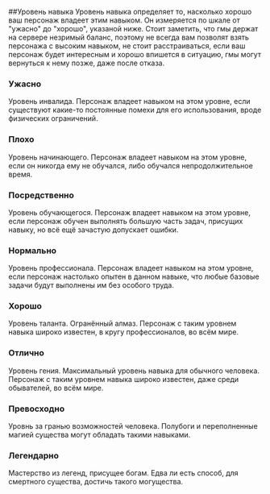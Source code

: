 ##Уровень навыка
Уровень навыка определяет то, насколько хорошо ваш персонаж владеет этим навыком. Он измеряется по шкале от "ужасно" до "хорошо", указаной ниже. Стоит заметить, что гмы держат на сервере незримый баланс, поэтому не всегда вам позволят взять персонажа с высоким навыком, не стоит расстраиваться, если ваш персонаж будет интересным и хорошо впишется в ситуацию, гмы могут вернуться к нему позже, даже после отказа.

### Ужасно
Уровень инвалида. Персонаж владеет навыком на этом уровне, если существуют какие-то постоянные помехи для его использования, вроде физических ограничений.

### Плохо
Уровень начинающего. Персонаж владеет навыком на этом уровне, если он никогда ему не обучался, либо обучался непродолжительное время.

### Посредственно
Уровень обучающегося. Персонаж владеет навыком на этом уровне, если персонаж обучен выполнять большую часть задач, присущих навыку, но всё ещё зачастую допускает ошибки.

### Нормально
Уровень профессионала. Персонаж владеет навыком на этом уровне, если персонаж настолько опытен в данном навыке, что любые базовые задачи будут выполнены им без особого труда.

### Хорошо
Уровень таланта. Огранённый алмаз. Персонаж с таким уровнем навыка широко известен, в кругу профессионалов, во всём мире.

### Отлично
Уровень гения. Максимальный уровень навыка для обычного человека. Персонаж с таким уровнем навыка широко известен, даже среди обывателей, во всём мире.

### Превосходно
Уровнь за гранью возможностей человека. Полубоги и переполненные магией существа могут обладать такими навыками.

### Легендарно
Мастерство из легенд, присущее богам. Едва ли есть способ, для смертного существа, достичь такого могущества.
